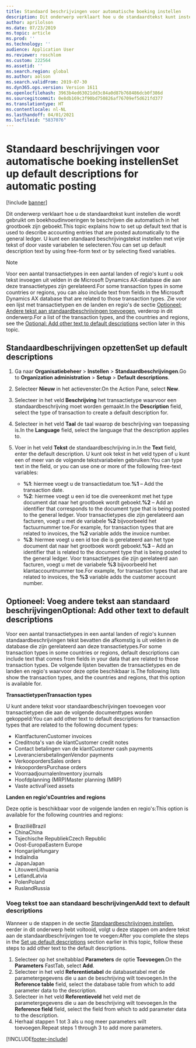 ```yaml
---
title: Standaard beschrijvingen voor automatische boeking instellen
description: Dit onderwerp verklaart hoe u de standaardtekst kunt instellen die wordt gebruikt om boekhoudinvoeringen te beschrijven die automatisch in het grootboek zijn geboekt. U kunt een standaard beschrijvingstekst instellen met vrije tekst of door vaste variabelen te selecteren.
author: aprilolson
ms.date: 07/23/2019
ms.topic: article
ms.prod: ''
ms.technology: ''
audience: Application User
ms.reviewer: roschlom
ms.custom: 222564
ms.assetid: ''
ms.search.region: global
ms.author: aolson
ms.search.validFrom: 2019-07-30
ms.dyn365.ops.version: Version 1611
ms.openlocfilehash: 3963b4ed63021dd3c84a0d87b768486dcb0f386d
ms.sourcegitcommit: 0e8db169c3f90bd750826af76709ef5d621fd377
ms.translationtype: HT
ms.contentlocale: nl-NL
ms.lasthandoff: 04/01/2021
ms.locfileid: "5837076"
---
```

# <a name="set-up-default-descriptions-for-automatic-posting"></a><span data-ttu-id="39da5-104">Standaard beschrijvingen voor automatische boeking instellen</span><span class="sxs-lookup"><span data-stu-id="39da5-104">Set up default descriptions for automatic posting</span></span>

[!include [banner](../includes/banner.md)]

<span data-ttu-id="39da5-105">Dit onderwerp verklaart hoe u de standaardtekst kunt instellen die wordt gebruikt om boekhoudinvoeringen te beschrijven die automatisch in het grootboek zijn geboekt.</span><span class="sxs-lookup"><span data-stu-id="39da5-105">This topic explains how to set up default text that is used to describe accounting entries that are posted automatically to the general ledger.</span></span> <span data-ttu-id="39da5-106">U kunt een standaard beschrijvingstekst instellen met vrije tekst of door vaste variabelen te selecteren.</span><span class="sxs-lookup"><span data-stu-id="39da5-106">You can set up default description text by using free-form text or by selecting fixed variables.</span></span>

> [!NOTE]
> <span data-ttu-id="39da5-107">Voor een aantal transactietypes in een aantal landen of regio's kunt u ook tekst invoegen uit velden in de Microsoft Dynamics AX-database die aan deze transactietypes zijn gerelateerd.</span><span class="sxs-lookup"><span data-stu-id="39da5-107">For some transaction types in some countries or regions, you can also include text from fields in the Microsoft Dynamics AX database that are related to those transaction types.</span></span> <span data-ttu-id="39da5-108">Zie voor een lijst met transactietypen en de landen en regio's de sectie [Optioneel: Andere tekst aan standaardbeschrijvingen toevoegen](#optional-add-other-text-to-default-descriptions), verderop in dit onderwerp.</span><span class="sxs-lookup"><span data-stu-id="39da5-108">For a list of the transaction types, and the countries and regions, see the [Optional: Add other text to default descriptions](#optional-add-other-text-to-default-descriptions) section later in this topic.</span></span>

## <a name="set-up-default-descriptions"></a><span data-ttu-id="39da5-109">Standaardbeschrijvingen opzetten</span><span class="sxs-lookup"><span data-stu-id="39da5-109">Set up default descriptions</span></span>

1. <span data-ttu-id="39da5-110">Ga naar **Organisatiebeheer** \> **Instellen** \> **Standaardbeschrijvingen**.</span><span class="sxs-lookup"><span data-stu-id="39da5-110">Go to **Organization administration** \> **Setup** \> **Default descriptions**.</span></span>
2. <span data-ttu-id="39da5-111">Selecteer **Nieuw** in het actievenster.</span><span class="sxs-lookup"><span data-stu-id="39da5-111">On the Action Pane, select **New**.</span></span>
3. <span data-ttu-id="39da5-112">Selecteer in het veld **Beschrijving** het transactietype waarvoor een standaardbeschrijving moet worden gemaakt.</span><span class="sxs-lookup"><span data-stu-id="39da5-112">In the **Description** field, select the type of transaction to create a default description for.</span></span>
4. <span data-ttu-id="39da5-113">Selecteer in het veld **Taal** de taal waarop de beschrijving van toepassing is.</span><span class="sxs-lookup"><span data-stu-id="39da5-113">In the **Language** field, select the language that the description applies to.</span></span>
5. <span data-ttu-id="39da5-114">Voer in het veld **Tekst** de standaardbeschrijving in.</span><span class="sxs-lookup"><span data-stu-id="39da5-114">In the **Text** field, enter the default description.</span></span> <span data-ttu-id="39da5-115">U kunt ook tekst in het veld typen of u kunt een of meer van de volgende tekstvariabelen gebruiken:</span><span class="sxs-lookup"><span data-stu-id="39da5-115">You can type text in the field, or you can use one or more of the following free-text variables:</span></span>

    - <span data-ttu-id="39da5-116">**%1**: hiermee voegt u de transactiedatum toe.</span><span class="sxs-lookup"><span data-stu-id="39da5-116">**%1** – Add the transaction date.</span></span>
    - <span data-ttu-id="39da5-117">**%2**: hiermee voegt u een id toe die overeenkomt met het type document dat naar het grootboek wordt geboekt.</span><span class="sxs-lookup"><span data-stu-id="39da5-117">**%2** – Add an identifier that corresponds to the document type that is being posted to the general ledger.</span></span> <span data-ttu-id="39da5-118">Voor transactietypes die zijn gerelateerd aan facturen, voegt u met de variabele **%2** bijvoorbeeld het factuurnummer toe.</span><span class="sxs-lookup"><span data-stu-id="39da5-118">For example, for transaction types that are related to invoices, the **%2** variable adds the invoice number.</span></span>
    - <span data-ttu-id="39da5-119">**%3**: hiermee voegt u een id toe die is gerelateerd aan het type document dat naar het grootboek wordt geboekt.</span><span class="sxs-lookup"><span data-stu-id="39da5-119">**%3** – Add an identifier that is related to the document type that is being posted to the general ledger.</span></span> <span data-ttu-id="39da5-120">Voor transactietypes die zijn gerelateerd aan facturen, voegt u met de variabele **%3** bijvoorbeeld het klantaccountnummer toe.</span><span class="sxs-lookup"><span data-stu-id="39da5-120">For example, for transaction types that are related to invoices, the **%3** variable adds the customer account number.</span></span>

## <a name="optional-add-other-text-to-default-descriptions"></a><span data-ttu-id="39da5-121">Optioneel: Voeg andere tekst aan standaard beschrijvingen</span><span class="sxs-lookup"><span data-stu-id="39da5-121">Optional: Add other text to default descriptions</span></span>

<span data-ttu-id="39da5-122">Voor een aantal transactietypes in een aantal landen of regio's kunnen standaardbeschrijvingen tekst bevatten die afkomstig is uit velden in de database die zijn gerelateerd aan deze transactietypes.</span><span class="sxs-lookup"><span data-stu-id="39da5-122">For some transaction types in some countries or regions, default descriptions can include text that comes from fields in your data that are related to those transaction types.</span></span> <span data-ttu-id="39da5-123">De volgende lijsten bevatten de transactietypes en de landen en regio's waarvoor deze optie beschikbaar is.</span><span class="sxs-lookup"><span data-stu-id="39da5-123">The following lists show the transaction types, and the countries and regions, that this option is available for.</span></span>

<span data-ttu-id="39da5-124">**Transactietypen**</span><span class="sxs-lookup"><span data-stu-id="39da5-124">**Transaction types**</span></span>

<span data-ttu-id="39da5-125">U kunt andere tekst voor standaardbeschrijvingen toevoegen voor transactietypen die aan de volgende documenttypes worden gekoppeld:</span><span class="sxs-lookup"><span data-stu-id="39da5-125">You can add other text to default descriptions for transaction types that are related to the following document types:</span></span>

- <span data-ttu-id="39da5-126">Klantfacturen</span><span class="sxs-lookup"><span data-stu-id="39da5-126">Customer invoices</span></span>
- <span data-ttu-id="39da5-127">Creditnota's van de klant</span><span class="sxs-lookup"><span data-stu-id="39da5-127">Customer credit notes</span></span>
- <span data-ttu-id="39da5-128">Contact betalingen van de klant</span><span class="sxs-lookup"><span data-stu-id="39da5-128">Customer cash payments</span></span>
- <span data-ttu-id="39da5-129">Leveranciersbetalingen</span><span class="sxs-lookup"><span data-stu-id="39da5-129">Vendor payments</span></span>
- <span data-ttu-id="39da5-130">Verkooporders</span><span class="sxs-lookup"><span data-stu-id="39da5-130">Sales orders</span></span>
- <span data-ttu-id="39da5-131">Inkooporders</span><span class="sxs-lookup"><span data-stu-id="39da5-131">Purchase orders</span></span>
- <span data-ttu-id="39da5-132">Voorraadjournalen</span><span class="sxs-lookup"><span data-stu-id="39da5-132">Inventory journals</span></span>
- <span data-ttu-id="39da5-133">Hoofdplanning (MRP)</span><span class="sxs-lookup"><span data-stu-id="39da5-133">Master planning (MRP)</span></span>
- <span data-ttu-id="39da5-134">Vaste activa</span><span class="sxs-lookup"><span data-stu-id="39da5-134">Fixed assets</span></span>

<span data-ttu-id="39da5-135">**Landen en regio's**</span><span class="sxs-lookup"><span data-stu-id="39da5-135">**Countries and regions**</span></span>

<span data-ttu-id="39da5-136">Deze optie is beschikbaar voor de volgende landen en regio's:</span><span class="sxs-lookup"><span data-stu-id="39da5-136">This option is available for the following countries and regions:</span></span>

- <span data-ttu-id="39da5-137">Brazilië</span><span class="sxs-lookup"><span data-stu-id="39da5-137">Brazil</span></span>
- <span data-ttu-id="39da5-138">China</span><span class="sxs-lookup"><span data-stu-id="39da5-138">China</span></span>
- <span data-ttu-id="39da5-139">Tsjechische Republiek</span><span class="sxs-lookup"><span data-stu-id="39da5-139">Czech Republic</span></span>
- <span data-ttu-id="39da5-140">Oost-Europa</span><span class="sxs-lookup"><span data-stu-id="39da5-140">Eastern Europe</span></span>
- <span data-ttu-id="39da5-141">Hongarije</span><span class="sxs-lookup"><span data-stu-id="39da5-141">Hungary</span></span>
- <span data-ttu-id="39da5-142">India</span><span class="sxs-lookup"><span data-stu-id="39da5-142">India</span></span>
- <span data-ttu-id="39da5-143">Japan</span><span class="sxs-lookup"><span data-stu-id="39da5-143">Japan</span></span>
- <span data-ttu-id="39da5-144">Litouwen</span><span class="sxs-lookup"><span data-stu-id="39da5-144">Lithuania</span></span>
- <span data-ttu-id="39da5-145">Letland</span><span class="sxs-lookup"><span data-stu-id="39da5-145">Latvia</span></span>
- <span data-ttu-id="39da5-146">Polen</span><span class="sxs-lookup"><span data-stu-id="39da5-146">Poland</span></span>
- <span data-ttu-id="39da5-147">Rusland</span><span class="sxs-lookup"><span data-stu-id="39da5-147">Russia</span></span>

### <a name="add-text-to-default-descriptions"></a><span data-ttu-id="39da5-148">Voeg tekst toe aan standaard beschrijvingen</span><span class="sxs-lookup"><span data-stu-id="39da5-148">Add text to default descriptions</span></span>

<span data-ttu-id="39da5-149">Wanneer u de stappen in de sectie [Standaardbeschrijvingen instellen](#set-up-default-descriptions), eerder in dit onderwerp hebt voltooid, volgt u deze stappen om andere tekst aan de standaardbeschrijvingen toe te voegen:</span><span class="sxs-lookup"><span data-stu-id="39da5-149">After you complete the steps in the [Set up default descriptions](#set-up-default-descriptions) section earlier in this topic, follow these steps to add other text to the default descriptions.</span></span>

1. <span data-ttu-id="39da5-150">Selecteer op het sneltabblad **Parameters** de optie **Toevoegen**.</span><span class="sxs-lookup"><span data-stu-id="39da5-150">On the **Parameters** FastTab, select **Add**.</span></span>
2. <span data-ttu-id="39da5-151">Selecteer in het veld **Referentietabel** de databasetabel met de parametergegevens die u aan de beschrijving wilt toevoegen.</span><span class="sxs-lookup"><span data-stu-id="39da5-151">In the **Reference table** field, select the database table from which to add parameter data to the description.</span></span>
3. <span data-ttu-id="39da5-152">Selecteer in het veld **Referentieveld** het veld met de parametergegevens die u aan de beschrijving wilt toevoegen.</span><span class="sxs-lookup"><span data-stu-id="39da5-152">In the **Reference field** field, select the field from which to add parameter data to the description.</span></span>
4. <span data-ttu-id="39da5-153">Herhaal stappen 1 tot 3 als u nog meer parameters wilt toevoegen.</span><span class="sxs-lookup"><span data-stu-id="39da5-153">Repeat steps 1 through 3 to add more parameters.</span></span>


[!INCLUDE[footer-include](../../includes/footer-banner.md)]